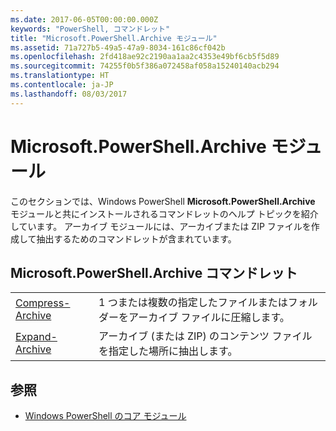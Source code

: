 ```yaml
---
ms.date: 2017-06-05T00:00:00.000Z
keywords: "PowerShell, コマンドレット"
title: "Microsoft.PowerShell.Archive モジュール"
ms.assetid: 71a727b5-49a5-47a9-8034-161c86cf042b
ms.openlocfilehash: 2fd418ae92c2190aa1aa2c4353e49bf6cb5f5d89
ms.sourcegitcommit: 74255f0b5f386a072458af058a15240140acb294
ms.translationtype: HT
ms.contentlocale: ja-JP
ms.lasthandoff: 08/03/2017
---
```

# <a name="microsoftpowershellarchive-module"></a>Microsoft.PowerShell.Archive モジュール
このセクションでは、Windows PowerShell **Microsoft.PowerShell.Archive** モジュールと共にインストールされるコマンドレットのヘルプ トピックを紹介しています。 アーカイブ モジュールには、アーカイブまたは ZIP ファイルを作成して抽出するためのコマンドレットが含まれています。

## <a name="microsoftpowershellarchive-cmdlets"></a>Microsoft.PowerShell.Archive コマンドレット

|||
|-|-|
|[Compress-Archive](http://technet.microsoft.com/library/dn841358.aspx)|1 つまたは複数の指定したファイルまたはフォルダーをアーカイブ ファイルに圧縮します。|
|[Expand-Archive](http://technet.microsoft.com/library/dn841359.aspx)|アーカイブ (または ZIP) のコンテンツ ファイルを指定した場所に抽出します。|

## <a name="see-also"></a>参照
- [Windows PowerShell のコア モジュール](http://technet.microsoft.com/library/hh847741.aspx)

